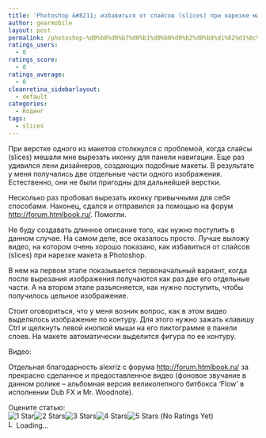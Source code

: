 ```yaml
---
title: 'Photoshop &#8211; избавиться от слайсов (slices) при нарезке макета'
author: gearmobile
layout: post
permalink: /photoshop-%d0%b8%d0%b7%d0%b1%d0%b0%d0%b2%d0%b8%d1%82%d1%8c%d1%81%d1%8f-%d0%be%d1%82-%d1%81%d0%bb%d0%b0%d0%b9%d1%81%d0%be%d0%b2-slices-%d0%bf%d1%80%d0%b8-%d0%bd%d0%b0%d1%80%d0%b5%d0%b7%d0%ba%d0%b5/
ratings_users:
  - 0
ratings_score:
  - 0
ratings_average:
  - 0
cleanretina_sidebarlayout:
  - default
categories:
  - Кодинг
tags:
  - slices
---
```

При верстке одного из макетов столкнулся с проблемой, когда слайсы (slices) мешали мне вырезать иконку для панели навигации. Еще раз удивился лени дизайнеров, создающих подобные макеты. В результате у меня получались две отдельные части одного изображения. Естественно, они не были пригодны для дальнейшей верстки.

Несколько раз пробовал вырезать иконку привычными для себя способами. Наконец, сдался и отправился за помощью на форум http://forum.htmlbook.ru/. Помогли.

Не буду создавать длинное описание того, как нужно поступить в данном случае. На самом деле, все оказалось просто. Лучше выложу видео, на котором очень хорошо показано, как избавиться от слайсов (slices) при нарезке макета в Photoshop.

В нем на первом этапе показывается первоначальный вариант, когда после вырезания изображения получаются как раз две его отдельные части. А на втором этапе разъясняется, как нужно поступить, чтобы получилось цельное изображение.

Стоит оговориться, что у меня возник вопрос, как в этом видео выделялось изображение по контуру. Для этого нужно зажать клавишу Ctrl и щелкнуть левой кнопкой мыши на его пиктограмме в панели слоев. На макете автоматически выделится фигура по ее контуру.

Видео:



Отдельная благодарность alexriz с форума http://forum.htmlbook.ru/ за прекрасно сделанное и предоставленное видео (фоновое звучание в данном ролике &#8211; альбомная версия великолепного битбокса &#8216;Flow&#8217; в исполнении Dub FX и Mr. Woodnote).

Оцените статью:  
<span id="post-ratings-28" class="post-ratings" data-nonce="8c3e24c3bd"><img id="rating_28_1" src="http://localhost:7788/third/wp-content/plugins/wp-postratings/images/stars_crystal/rating_off.gif" alt="1 Star" title="1 Star" onmouseover="current_rating(28, 1, '1 Star');" onmouseout="ratings_off(0, 0, 0);" onclick="rate_post();" onkeypress="rate_post();" style="cursor: pointer; border: 0px;" /><img id="rating_28_2" src="http://localhost:7788/third/wp-content/plugins/wp-postratings/images/stars_crystal/rating_off.gif" alt="2 Stars" title="2 Stars" onmouseover="current_rating(28, 2, '2 Stars');" onmouseout="ratings_off(0, 0, 0);" onclick="rate_post();" onkeypress="rate_post();" style="cursor: pointer; border: 0px;" /><img id="rating_28_3" src="http://localhost:7788/third/wp-content/plugins/wp-postratings/images/stars_crystal/rating_off.gif" alt="3 Stars" title="3 Stars" onmouseover="current_rating(28, 3, '3 Stars');" onmouseout="ratings_off(0, 0, 0);" onclick="rate_post();" onkeypress="rate_post();" style="cursor: pointer; border: 0px;" /><img id="rating_28_4" src="http://localhost:7788/third/wp-content/plugins/wp-postratings/images/stars_crystal/rating_off.gif" alt="4 Stars" title="4 Stars" onmouseover="current_rating(28, 4, '4 Stars');" onmouseout="ratings_off(0, 0, 0);" onclick="rate_post();" onkeypress="rate_post();" style="cursor: pointer; border: 0px;" /><img id="rating_28_5" src="http://localhost:7788/third/wp-content/plugins/wp-postratings/images/stars_crystal/rating_off.gif" alt="5 Stars" title="5 Stars" onmouseover="current_rating(28, 5, '5 Stars');" onmouseout="ratings_off(0, 0, 0);" onclick="rate_post();" onkeypress="rate_post();" style="cursor: pointer; border: 0px;" /> (No Ratings Yet)<br /><span class="post-ratings-text" id="ratings_28_text"></span></span><span id="post-ratings-28-loading" class="post-ratings-loading"> <img src="http://localhost:7788/third/wp-content/plugins/wp-postratings/images/loading.gif" width="16" height="16" alt="Loading..." title="Loading..." class="post-ratings-image" />Loading...</span>
